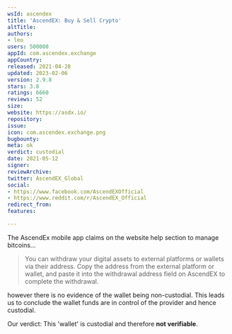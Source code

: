 ```yaml
---
wsId: ascendex
title: 'AscendEX: Buy & Sell Crypto'
altTitle: 
authors:
- leo
users: 500000
appId: com.ascendex.exchange
appCountry: 
released: 2021-04-28
updated: 2023-02-06
version: 2.9.8
stars: 3.8
ratings: 6660
reviews: 52
size: 
website: https://asdx.io/
repository: 
issue: 
icon: com.ascendex.exchange.png
bugbounty: 
meta: ok
verdict: custodial
date: 2021-05-12
signer: 
reviewArchive: 
twitter: AscendEX_Global
social:
- https://www.facebook.com/AscendEXOfficial
- https://www.reddit.com/r/AscendEX_Official
redirect_from: 
features: 

---
```


The AscendEx mobile app claims on the website help section to manage bitcoins...

> You can withdraw your digital assets to external platforms or wallets via
  their address. Copy the address from the external platform or wallet, and
  paste it into the withdrawal address field on AscendEX to complete the
  withdrawal. 

however there is no evidence of the wallet being non-custodial. This leads us to
conclude the wallet funds are in control of the provider and hence custodial.

Our verdict: This 'wallet' is custodial and therefore **not verifiable**.
